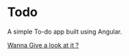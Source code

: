 # Todo
A simple To-do app built using Angular.

<a href="https://htmlpreview.github.io/?https://github.com/kapil552/Todo/blob/master/index.html">Wanna Give a look at it ?</a>
